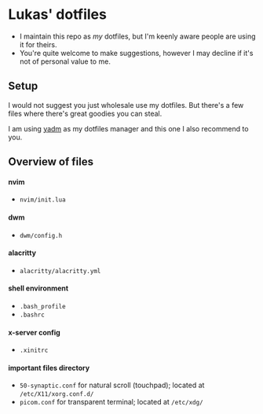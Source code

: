 # Lukas' dotfiles

* I maintain this repo as *my* dotfiles, but I'm keenly aware people are using it for theirs.
* You're quite welcome to make suggestions, however I may decline if it's not of personal value to me.

## Setup

I would not suggest you just wholesale use my dotfiles. But there's a few files where there's great goodies you can steal.

I am using [yadm](https://github.com/TheLocehiliosan/yadm) as my dotfiles manager and this one I also recommend to you.


## Overview of files

#### nvim
* `nvim/init.lua`

#### dwm
* `dwm/config.h`

#### alacritty
* `alacritty/alacritty.yml`

#### shell environment
* `.bash_profile`
* `.bashrc`

#### x-server config
* `.xinitrc`

#### important files directory 
* `50-synaptic.conf` for natural scroll (touchpad); located at `/etc/X11/xorg.conf.d/`
* `picom.conf` for transparent terminal; located at `/etc/xdg/`
